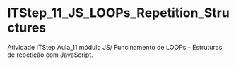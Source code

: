 # ITStep_11_JS_LOOPs_Repetition_Structures
Atividade ITStep Aula_11 módulo JS/ Funcinamento de LOOPs - Estruturas de repetição com JavaScript.
